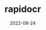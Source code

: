 ---
weight: 200
title: "rapidocr"
description: "rapidocr"
icon: menu_book
date: "2022-08-24"
draft: false
---